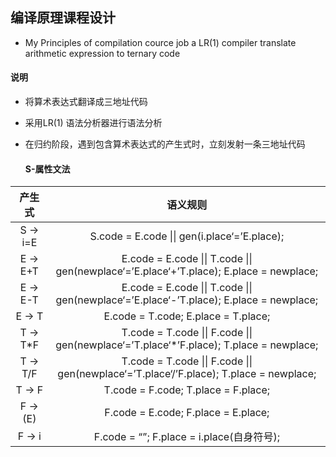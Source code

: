## 编译原理课程设计

+ My Principles of compilation cource job a LR(1) compiler translate arithmetic expression to ternary code

#### 说明

+ 将算术表达式翻译成三地址代码

+ 采用LR(1) 语法分析器进行语法分析

+ 在归约阶段，遇到包含算术表达式的产生式时，立刻发射一条三地址代码

  #### S-属性文法

|  产生式   |                           语义规则                                                        |
| :------:  | :----------------------------------------------------------:                              |
| S -> i=E  |         S.code = E.code \|\| gen(i.place‘=’E.place);                                      |
| E -> E+T  | E.code = E.code \|\| T.code \|\| gen(newplace‘=’E.place‘+’T.place); E.place = newplace;   |
| E -> E-T  | E.code = E.code  \|\| T.code  \|\| gen(newplace‘=’E.place‘-’T.place); E.place = newplace; |
|  E -> T   |             E.code = T.code; E.place = T.place;                                           |
| T -> T\*F | T.code = T.code \|\| F.code \|\| gen(newplace‘=’T.place‘*’F.place); T.place = newplace;   |
| T -> T/F  | T.code = T.code \|\| F.code \|\| gen(newplace‘=’T.place‘/’F.place); T.place = newplace;   |
|  T -> F   |             T.code = F.code; T.place = F.place;                                           |
| F -> (E)  |             F.code = E.code; F.place = E.place;                                           |
|  F -> i   |  F.code = “”; F.place = i.place(自身符号);                                                |

